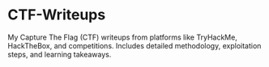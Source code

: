 # CTF-Writeups
My Capture The Flag (CTF) writeups from platforms like TryHackMe, HackTheBox, and competitions. 
Includes detailed methodology, exploitation steps, and learning takeaways.
